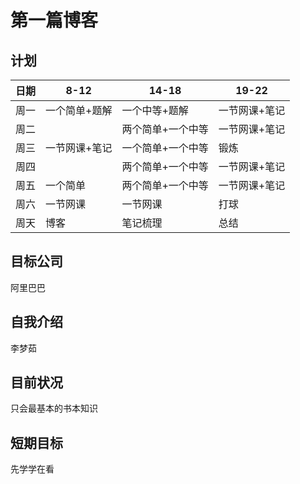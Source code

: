 # 第一篇博客

##  计划

| 日期 | 8-12          | 14-18             | 19-22         |
| ---- | ------------- | ----------------- | ------------- |
| 周一 | 一个简单+题解 | 一个中等+题解     | 一节网课+笔记 |
| 周二 |               | 两个简单+一个中等 | 一节网课+笔记 |
| 周三 | 一节网课+笔记 | 一个简单+一个中等 | 锻炼          |
| 周四 |               | 两个简单+一个中等 | 一节网课+笔记 |
| 周五 | 一个简单      | 两个简单+一个中等 | 一节网课+笔记 |
| 周六 | 一节网课      | 一节网课          | 打球          |
| 周天 | 博客          | 笔记梳理          | 总结          |

## 目标公司

阿里巴巴

## 自我介绍

李梦茹

## 目前状况

只会最基本的书本知识

## 短期目标

先学学在看

